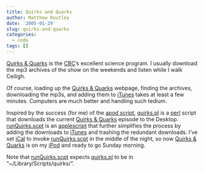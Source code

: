 ```yaml
---
title: Quirks and Quarks
author: Matthew Routley
date: '2005-01-29'
slug: quirks-and-quarks
categories:
  - code
tags: []
---
```


<p><a href="http://www.cbc.ca/quirks/">Quirks &amp; Quarks</a> is the <a href="http://www.cbc.ca">CBC</a>&#8217;s excellent science program. I usually download the mp3 archives of the show on the weekends and listen while I walk Ceiligh.</p>

<p>Of course, loading up the <a href="http://www.cbc.ca/quirks/">Quirks &amp; Quarks</a> webpage, finding the archives, downloading the mp3s, and adding them to <a href="http://www.apple.com/itunes/">iTunes</a> takes at least a few minutes. Computers are much better and handling such tedium.</p>

<p>Inspired by the success (for me) of the <a href="http://matt.routleynet.org/post/50696956/astronomy-pictures-on-the-desktop">apod script</a>, <a href="http://public.me.com/mroutley/">quirks.pl</a> is a <a href="http://www.perl.com">perl</a> script that downloads the current <a href="http://www.cbc.ca/quirks/">Quirks &amp; Quarks</a> episode to the Desktop. <a href="http://public.me.com/mroutley/">runQuirks.scpt</a> is an <a href="http://www.apple.com/applescript">applescript</a> that further simplifies the process by adding the downloads to <a href="http://www.apple.com/itunes/">iTunes</a> and trashing the redundant downloads. I&#8217;ve set <a href="http://www.apple.com/ical/">iCal</a> to invoke <a href="http://public.me.com/mroutley/">runQuirks.scpt</a> in the middle of the night, so now <a href="http://www.cbc.ca/quirks/">Quirks &amp; Quarks</a> is on my <a href="http://www.apple.com/ipod/">iPod</a> and ready to go Sunday morning.</p>

<p>Note that <a href="http://public.me.com/mroutley/">runQuirks.scpt</a> expects <a href="http://public.me.com/mroutley/">quirks.pl</a> to be in &#8220;~/Library/Scripts/quirks/&#8221;.</p>